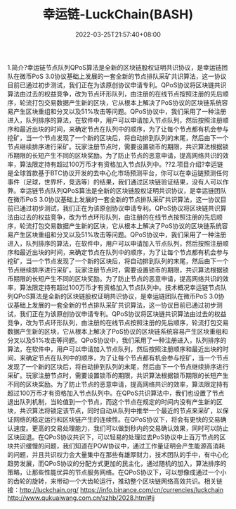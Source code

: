 ﻿---
weight: 
title: "幸运链-LuckChain(BASH)"
description: "幸运链节点队列QPoS算法是全新的区块链股权证明共识协议，是幸运链团队在微币PoS 3.0协议基础上发展的一套全新的节点排队采矿共识算法，这一协议目前已通过初步测试，我们正在为该..."
date: 2022-03-25T21:57:40+08:00
lastmod: 2022-03-25T16:45:40+08:00
draft: false
authors: ["Metabd"]
featuredImage: "xingyunlian-luckchainbash.webp"
link: ""
tags: ["数字代币","幸运链-LuckChain(BASH)"]
categories: ["navigation"]
navigation: ["数字代币"]
lightgallery: true
toc: true
pinned: false
recommend: false
recommend1: false
---
1.简介?幸运链节点队列QPoS算法是全新的区块链股权证明共识协议，是幸运链团队在微币PoS 3.0协议基础上发展的一套全新的节点排队采矿共识算法，这一协议目前已通过初步测试，我们正在为该原创协议申请专利。QPoS协议将区块链共识算法由过去的权益竞争，改为节点环形队列，由注册的在线节点按照注册的先后顺序，轮流打包交易数据产生新的区块，它从根本上解决了PoS协议的区块链系统容易产生区块重组和分叉以及51%攻击等问题。QPoS协议中，我们采用了一种注册进入，队列排序的算法，在软件中，用户可以申请加入节点队列，然后按照注册顺序和最近出块的时间，来确定节点在队列中的顺序，为了让每个节点都有机会参与挖矿，当一个节点发现了一个新的区块后，将自动排到队列的末尾，然后由下一个节点继续排序进行采矿。玩家注册节点时，需要设置锁币的期限，共识算法根据锁币期限的长短产生不同的区块奖励。为了防止节点的恶意申请，提高网络共识的效率，算法限定持有超过100万币才有资格加入节点队列中。??2.项目介绍?幸运链是全球首款基于BTC协议开发的去中心化市场预测平台，你可以在幸运链预测任何事件（足球，世界杯，竞选等）的结果，我们通过区块链验证结果，没有人可以作弊。幸运链节点队列QPoS算法是全新的区块链股权证明共识协议，是幸运链团队在微币PoS 3.0协议基础上发展的一套全新的节点排队采矿共识算法，这一协议目前已通过初步测试，我们正在为该原创协议申请专利。QPoS协议将区块链共识算法由过去的权益竞争，改为节点环形队列，由注册的在线节点按照注册的先后顺序，轮流打包交易数据产生新的区块，它从根本上解决了PoS协议的区块链系统容易产生区块重组和分叉以及51%攻击等问题。QPoS协议中，我们采用了一种注册进入，队列排序的算法，在软件中，用户可以申请加入节点队列，然后按照注册顺序和最近出块的时间，来确定节点在队列中的顺序，为了让每个节点都有机会参与挖矿，当一个节点发现了一个新的区块后，将自动排到队列的末尾，然后由下一个节点继续排序进行采矿。玩家注册节点时，需要设置锁币的期限，共识算法根据锁币期限的长短产生不同的区块奖励。为了防止节点的恶意申请，提高网络共识的效率，算法限定持有超过100万币才有资格加入节点队列中。技术概况幸运链节点队列QPoS算法是全新的区块链股权证明共识协议，是幸运链团队在微币PoS 3.0协议基础上发展的一套全新的节点排队采矿共识算法，这一协议目前已通过初步测试，我们正在为该原创协议申请专利。QPoS协议将区块链共识算法由过去的权益竞争，改为节点环形队列，由注册的在线节点按照注册的先后顺序，轮流打包交易数据产生新的区块，它从根本上解决了PoS协议的区块链系统容易产生区块重组和分叉以及51%攻击等问题。QPoS协议中，我们采用了一种注册进入，队列排序的算法，在软件中，用户可以申请加入节点队列，然后按照注册顺序和最近出块的时间，来确定节点在队列中的顺序，为了让每个节点都有机会参与挖矿，当一个节点发现了一个新的区块后，将自动排到队列的末尾，然后由下一个节点继续排序进行采矿。玩家注册节点时，需要设置锁币的期限，共识算法根据锁币期限的长短产生不同的区块奖励。为了防止节点的恶意申请，提高网络共识的效率，算法限定持有超过100万币才有资格加入节点队列中。在QPoS共识算法中，我们也设置了节点退出队列机制，当轮值到一个节点，而这个节点在规定的时间内没有产生新的区块，共识算法将锁定该节点，同时自动从队列中推举一个最近的节点来采矿，以保证网络的稳定运行和区块链产生的连续性。在QPoS协议下，将会有更快的交易确认速度。更高的交易处理能力，我们可以做到秒内的交易确认效果，同时可以防止区块回退。在QPoS协议共识下，可以轻易的处理过去PoS协议中上百万节点的区块共识缓慢的问题，我们知道在POW协议中，通过工作量证明会产生能源高消耗的问题，并且共识权力会大量集中在那些有雄厚财力，技术团队的手中，有中心化趋势发展，而QPoS协议的分配方式更加的民主化，通过随机的加入，算法排序的策略，让那些性能优异的节点服务网络。在QPoS协议下，可以想像成通过一个小的齿轮的旋转，来带动一个大齿轮运行，推动整个区块链网络高效共识。相关链接：http://luckchain.org/
https://info.binance.com/cn/currencies/luckchain
http://www.qukuaiwang.com.cn/szhb/2028.html#jj

